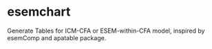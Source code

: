 # esemchart
 Generate Tables for ICM-CFA or ESEM-within-CFA model, inspired by esemComp and apatable package.
